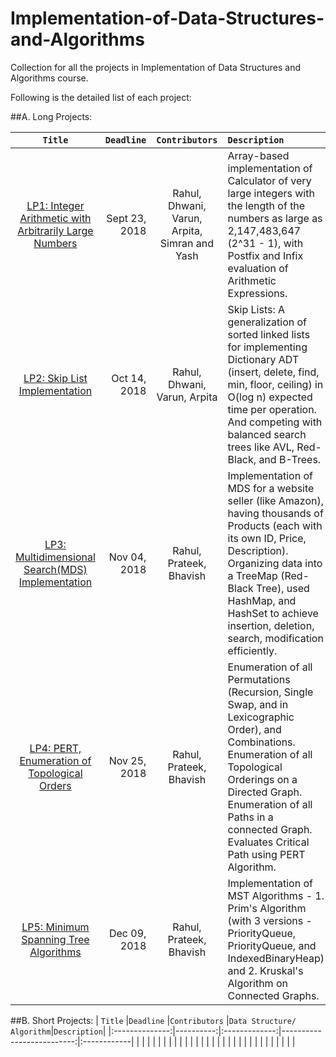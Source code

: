 # Implementation-of-Data-Structures-and-Algorithms
Collection for all the projects in Implementation of Data Structures and Algorithms course.

Following is the detailed list of each project:

##A. Long Projects: 

|    `Title`     |`Deadline` |`Contributors` |`Description`| 
|:--------------:|----------:|:-------------:|:------------| 
| [LP1: Integer Arithmetic with Arbitrarily Large Numbers](https://github.com/rahul1947/LP1-Integer-Arithmetic-with-Arbitrarily-Large-Numbers)  | Sept 23, 2018 | Rahul, Dhwani, Varun, Arpita, Simran and Yash | Array-based implementation of Calculator of very large integers with the length of the numbers as large as 2,147,483,647 (2^31 - 1), with Postfix and Infix evaluation of Arithmetic Expressions. | 
| [LP2: Skip List Implementation](https://github.com/rahul1947/LP2-Skip-List-Implementation)  | Oct 14, 2018 | Rahul, Dhwani, Varun, Arpita | Skip Lists: A generalization of sorted linked lists for implementing Dictionary ADT (insert, delete, find, min, floor, ceiling) in O(log n) expected time per operation. And competing with balanced search trees like AVL, Red-Black, and B-Trees. | 
| [LP3: Multidimensional Search(MDS) Implementation](https://github.com/rahul1947/LP3-Multidimensional-Search-MDS-Implementation)  | Nov 04, 2018 | Rahul, Prateek, Bhavish | Implementation of MDS for a website seller (like Amazon), having thousands of Products (each with its own ID, Price, Description). Organizing data into a TreeMap (Red-Black Tree), used HashMap, and HashSet to achieve insertion, deletion, search, modification efficiently. | 
| [LP4: PERT, Enumeration of Topological Orders](https://github.com/rahul1947/LP4-PERT-Enumeration-of-Topological-Orders)  | Nov 25, 2018 | Rahul, Prateek, Bhavish | Enumeration of all Permutations (Recursion, Single Swap, and in Lexicographic Order), and Combinations. Enumeration of all Topological Orderings on a Directed Graph. Enumeration of all Paths in a connected Graph. Evaluates Critical Path using PERT Algorithm. | 
| [LP5: Minimum Spanning Tree Algorithms](https://github.com/rahul1947/LP5-Minimum-Spanning-Tree-Algorithms)  | Dec 09, 2018 | Rahul, Prateek, Bhavish | Implementation of MST Algorithms - 1. Prim's Algorithm (with 3 versions - PriorityQueue<Edge>, PriorityQueue<Vertex>, and IndexedBinaryHeap<Vertices>) and 2. Kruskal's Algorithm on Connected Graphs. | 
 
 
 ##B. Short Projects:
|    `Title`     |`Deadline` |`Contributors` |`Data Structure/ Algorithm`|`Description`| 
|:--------------:|----------:|:-------------:|--------------------------:|:------------| 
|                |           |               |                           |             | 
|                |           |               |                           |             | 
|                |           |               |                           |             | 
|                |           |               |                           |             | 
|                |           |               |                           |             | 

 

